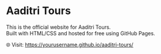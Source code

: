 # Aaditri Tours
This is the official website for Aaditri Tours.  
Built with HTML/CSS and hosted for free using GitHub Pages.  

🌐 Visit: https://yourusername.github.io/aaditri-tours/

